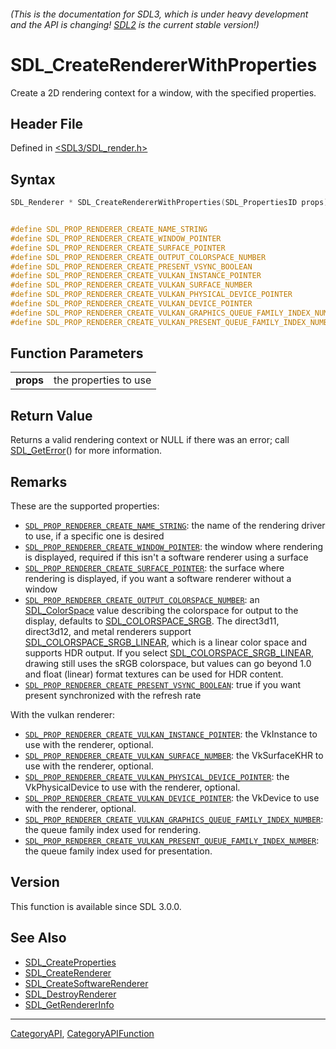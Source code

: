 ###### (This is the documentation for SDL3, which is under heavy development and the API is changing! [SDL2](https://wiki.libsdl.org/SDL2/) is the current stable version!)
# SDL_CreateRendererWithProperties

Create a 2D rendering context for a window, with the specified properties.

## Header File

Defined in [<SDL3/SDL_render.h>](https://github.com/libsdl-org/SDL/blob/main/include/SDL3/SDL_render.h)

## Syntax

```c
SDL_Renderer * SDL_CreateRendererWithProperties(SDL_PropertiesID props);


#define SDL_PROP_RENDERER_CREATE_NAME_STRING                                "name"
#define SDL_PROP_RENDERER_CREATE_WINDOW_POINTER                             "window"
#define SDL_PROP_RENDERER_CREATE_SURFACE_POINTER                            "surface"
#define SDL_PROP_RENDERER_CREATE_OUTPUT_COLORSPACE_NUMBER                   "output_colorspace"
#define SDL_PROP_RENDERER_CREATE_PRESENT_VSYNC_BOOLEAN                      "present_vsync"
#define SDL_PROP_RENDERER_CREATE_VULKAN_INSTANCE_POINTER                    "vulkan.instance"
#define SDL_PROP_RENDERER_CREATE_VULKAN_SURFACE_NUMBER                      "vulkan.surface"
#define SDL_PROP_RENDERER_CREATE_VULKAN_PHYSICAL_DEVICE_POINTER             "vulkan.physical_device"
#define SDL_PROP_RENDERER_CREATE_VULKAN_DEVICE_POINTER                      "vulkan.device"
#define SDL_PROP_RENDERER_CREATE_VULKAN_GRAPHICS_QUEUE_FAMILY_INDEX_NUMBER  "vulkan.graphics_queue_family_index"
#define SDL_PROP_RENDERER_CREATE_VULKAN_PRESENT_QUEUE_FAMILY_INDEX_NUMBER   "vulkan.present_queue_family_index"
```

## Function Parameters

|               |                       |
| ------------- | --------------------- |
| **props**     | the properties to use |

## Return Value

Returns a valid rendering context or NULL if there was an error; call
[SDL_GetError](SDL_GetError)() for more information.

## Remarks

These are the supported properties:

- [`SDL_PROP_RENDERER_CREATE_NAME_STRING`](SDL_PROP_RENDERER_CREATE_NAME_STRING):
  the name of the rendering driver to use, if a specific one is desired
- [`SDL_PROP_RENDERER_CREATE_WINDOW_POINTER`](SDL_PROP_RENDERER_CREATE_WINDOW_POINTER):
  the window where rendering is displayed, required if this isn't a
  software renderer using a surface
- [`SDL_PROP_RENDERER_CREATE_SURFACE_POINTER`](SDL_PROP_RENDERER_CREATE_SURFACE_POINTER):
  the surface where rendering is displayed, if you want a software renderer
  without a window
- [`SDL_PROP_RENDERER_CREATE_OUTPUT_COLORSPACE_NUMBER`](SDL_PROP_RENDERER_CREATE_OUTPUT_COLORSPACE_NUMBER):
  an [SDL_ColorSpace](SDL_ColorSpace) value describing the colorspace for
  output to the display, defaults to
  [SDL_COLORSPACE_SRGB](SDL_COLORSPACE_SRGB). The direct3d11, direct3d12,
  and metal renderers support
  [SDL_COLORSPACE_SRGB_LINEAR](SDL_COLORSPACE_SRGB_LINEAR), which is a
  linear color space and supports HDR output. If you select
  [SDL_COLORSPACE_SRGB_LINEAR](SDL_COLORSPACE_SRGB_LINEAR), drawing still
  uses the sRGB colorspace, but values can go beyond 1.0 and float (linear)
  format textures can be used for HDR content.
- [`SDL_PROP_RENDERER_CREATE_PRESENT_VSYNC_BOOLEAN`](SDL_PROP_RENDERER_CREATE_PRESENT_VSYNC_BOOLEAN):
  true if you want present synchronized with the refresh rate

With the vulkan renderer:

- [`SDL_PROP_RENDERER_CREATE_VULKAN_INSTANCE_POINTER`](SDL_PROP_RENDERER_CREATE_VULKAN_INSTANCE_POINTER):
  the VkInstance to use with the renderer, optional.
- [`SDL_PROP_RENDERER_CREATE_VULKAN_SURFACE_NUMBER`](SDL_PROP_RENDERER_CREATE_VULKAN_SURFACE_NUMBER):
  the VkSurfaceKHR to use with the renderer, optional.
- [`SDL_PROP_RENDERER_CREATE_VULKAN_PHYSICAL_DEVICE_POINTER`](SDL_PROP_RENDERER_CREATE_VULKAN_PHYSICAL_DEVICE_POINTER):
  the VkPhysicalDevice to use with the renderer, optional.
- [`SDL_PROP_RENDERER_CREATE_VULKAN_DEVICE_POINTER`](SDL_PROP_RENDERER_CREATE_VULKAN_DEVICE_POINTER):
  the VkDevice to use with the renderer, optional.
- [`SDL_PROP_RENDERER_CREATE_VULKAN_GRAPHICS_QUEUE_FAMILY_INDEX_NUMBER`](SDL_PROP_RENDERER_CREATE_VULKAN_GRAPHICS_QUEUE_FAMILY_INDEX_NUMBER):
  the queue family index used for rendering.
- [`SDL_PROP_RENDERER_CREATE_VULKAN_PRESENT_QUEUE_FAMILY_INDEX_NUMBER`](SDL_PROP_RENDERER_CREATE_VULKAN_PRESENT_QUEUE_FAMILY_INDEX_NUMBER):
  the queue family index used for presentation.

## Version

This function is available since SDL 3.0.0.

## See Also

* [SDL_CreateProperties](SDL_CreateProperties)
* [SDL_CreateRenderer](SDL_CreateRenderer)
* [SDL_CreateSoftwareRenderer](SDL_CreateSoftwareRenderer)
* [SDL_DestroyRenderer](SDL_DestroyRenderer)
* [SDL_GetRendererInfo](SDL_GetRendererInfo)

----
[CategoryAPI](CategoryAPI), [CategoryAPIFunction](CategoryAPIFunction)

